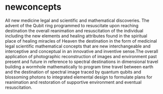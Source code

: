 # newconcepts
All new medicine legal and scientific and mathematical discoveries.
The advent of the Qubit ring programmed to resuscitate upon reaching destination the overall reanimation and resuscitation of the individual including the new elements and healing attributes found in the spiritual place of healing miracles of Heaven the destination in the form of medicinal legal scientific mathematical concepts that are new interchangeable and interceptive and conceptual in an innovative and inventive sense.The overall application of photographic reconstruction of images and environment past present and future in reference to spectral destinations in dimensional travel building a wormhole mathematically to program time travel between earth and the destination of spectral image traced by quantum qubits and blossoming photons to integrated elemental design to formulate plans for reanimation and restoration of supportive environment and eventual resuscitation.
